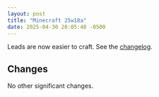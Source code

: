```yaml
---
layout: post
title: "Minecraft 25w18a"
date: 2025-04-30 20:05:48 -0500
---
```


Leads are now easier to craft. See the [changelog](https://www.minecraft.net/en-us/article/minecraft-snapshot-25w18a).

## Changes

No other significant changes.

